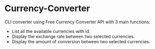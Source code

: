 # Currency-Converter

CLI converter using Free Currency Converter API with 3 main functions:
* List all the available currencies with id.
* Display the exchange rate between two selected currencies.
* Display the amount of conversion between two selected currencies.

